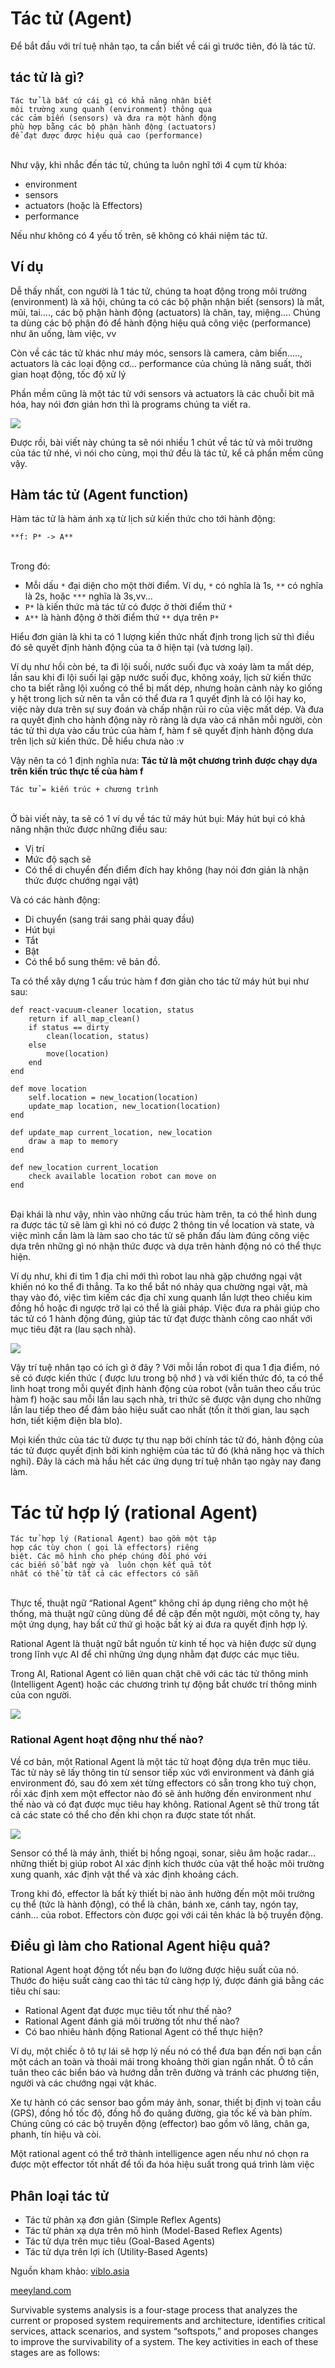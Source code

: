 # Tác tử (Agent)
Để bắt đầu với trí tuệ nhân tạo, ta cần biết về cái gì trước tiên, đó là tác tử.

## tác tử là gì?

    Tác tử là bất cứ cái gì có khả năng nhận biết 
    môi trường xung quanh (environment) thông qua 
    các cảm biến (sensors) và đưa ra một hành động 
    phù hợp bằng các bộ phận hành động (actuators) 
    để đạt được được hiệu quả cao (performance)
\
Như vậy, khi nhắc đến tác tử, chúng ta luôn nghĩ tới 4 cụm từ khóa:
- environment
- sensors
- actuators (hoặc là Effectors)
- performance

Nếu như không có 4 yếu tố trên, sẽ không có khái niệm tác tử.

## Ví dụ

Dễ thấy nhất, con người là 1 tác tử, chúng ta hoạt động trong môi trường (environment) là xã hội, chúng ta có các bộ phận nhận biết (sensors) là mắt, mũi, tai...., các bộ phận hành động (actuators) là chân, tay, miệng.... Chúng ta dùng các bộ phận đó để hành động hiệu quả công việc (performance) như ăn uống, làm việc, vv

Còn về các tác tử khác như máy móc, sensors là camera, cảm biến....., actuators là các loại động cơ... performance của chúng là năng suất, thời gian hoạt động, tốc độ xử lý

Phần mềm cũng là một tác tử với sensors và actuators là các chuỗi bit mã hóa, hay nói đơn giản hơn thì là programs chúng ta viết ra.

![](/pictures/Agent.webp)

Được rồi, bài viết này chúng ta sẽ nói nhiều 1 chút về tác tử và môi trường của tác tử nhé, vì nói cho cùng, mọi thứ đều là tác tử, kể cả phần mềm cũng vậy.

## Hàm tác tử (Agent function)

Hàm tác tử là hàm ánh xạ từ lịch sử kiến thức cho tới hành động:

    **f: P* -> A**
\
Trong đó:
 - Mỗi dấu `*` đại diện cho một thời điểm. Ví dụ, `*` có nghĩa là 1s, `**` có nghĩa là 2s, hoặc `***` nghĩa là 3s,vv...
 -  `P*` là kiến thức mà tác tử có được ở thời điểm thứ  `*`
 - `A**` là hành động ở thời điểm thứ `**` dựa trên `P*`

Hiểu đơn giản là khi ta có 1 lượng kiến thức nhất định trong lịch sử thì điều đó sẽ quyết định hành động của ta ở hiện tại (và tương lại). 

Ví dụ như hồi còn bé, ta đi lội suối, nước suối đục và xoáy làm ta mất dép, lần sau khi đi lội suối lại gặp nước suối đục, không xoáy, lịch sử kiến thức cho ta biết rằng lội xuống có thể bị mất dép, nhưng hoàn cảnh này ko giống y hệt trong lịch sử nên ta vẫn có thể đưa ra 1 quyết định là có lội hay ko, việc này dưa trên sự suy đoán và chấp nhận rủi ro của việc mất dép. Và đưa ra quyết định cho hành động này rõ ràng là dựa vào cá nhân mỗi người, còn tác tử thì dựa vào cấu trúc của hàm f, hàm f sẽ quyết định hành động dưa trên lịch sử kiến thức. Dễ hiểu chưa nào :v

Vậy nên ta có 1 định nghĩa nưa: __Tác tử là một chương trình được chạy dựa trên kiến trúc thực tế của hàm f__

    Tác tử = kiến trúc + chương trình
\
Ở bài viết này, ta sẽ có 1 ví dụ về tác tử máy hút bụi: Máy hút bụi có khả năng nhận thức được những điều sau:

- Vị trí
- Mức độ sạch sẽ
- Có thể di chuyển đến điểm đích hay không (hay nói đơn giản là nhận thức được chướng ngại vật)

Và có các hành động:

- Di chuyển (sang trái sang phải quay đầu)
- Hút bụi
- Tắt
- Bật
- Có thể bổ sung thêm: vẽ bản đồ. 

Ta có thể xây dựng 1 cấu trúc hàm f đơn giản cho tác tử máy hút bụi như sau:

```
def react-vacuum-cleaner location, status
    return if all_map_clean()
    if status == dirty
        clean(location, status)
    else
        move(location)
    end
end

def move location
    self.location = new_location(location)
    update_map location, new_location(location)
end

def update_map current_location, new_location
    draw a map to memory
end

def new_location current_location
    check available location robot can move on
end

```
\
Đại khái là như vậy, nhìn vào những cấu trúc hàm trên, ta có thể hình dung ra được tác tử sẽ làm gì khi nó có được 2 thông tin về location và state, và việc mình cần làm là làm sao cho tác tử sẽ phấn đấu làm đúng công việc dựa trên những gì nó nhận thức được và dựa trên hành động nó có thể thực hiện. 

Ví dụ như, khi đi tìm 1 địa chỉ mới thì robot lau nhà gặp chướng ngại vật khiến nó ko thể đi thẳng. Ta ko thể bắt nó nhảy qua chường ngại vật, mà thay vào đó, việc tìm kiếm các địa chỉ xung quanh lần lượt theo chiều kim đồng hồ hoặc đi ngược trở lại có thể là giải pháp. Việc đưa ra phải giúp cho tác tử có 1 hành động đúng, giúp tác tử đạt được thành công cao nhất với mục tiêu đặt ra (lau sạch nhà).

![](/pictures/robot.jpg)

Vậy trí tuệ nhân tạo có ích gì ở đây ? Với mỗi lần robot đi qua 1 địa điểm, nó sẽ có được kiến thức ( được lưu trong bộ nhớ ) và với kiến thức đó, ta có thể linh hoạt  trong mỗi quyết định hành động của robot (vẫn tuân theo cấu trúc hàm f) hoặc sau mỗi lần lau sạch nhà, tri thức sẽ được vận dụng cho những lần lau tiếp theo để đảm bảo hiệu suất cao nhất (tốn ít thời gian, lau sạch hơn, tiết kiệm điện bla blo).

Mọi kiến thức của tác tử được tự thu nạp bởi chính tác tử đó, hành động của tác tử được quyết định bởi kinh nghiệm của tác tử đó (khả năng học và thích nghi). Đây là cách mà hầu hết các ứng dụng trí tuệ nhân tạo ngày nay đang làm.

# Tác tử hợp lý (rational Agent)

    Tác tử hợp lý (Rational Agent) bao gồm một tập 
    hợp các tùy chọn ( gọi là effectors) riêng 
    biệt. Các mô hình cho phép chúng đối phó với 
    các biến số bất ngờ và  luôn chọn kết quả tốt 
    nhất có thể từ tất cả các effectors có sẵn
\
Thực tế, thuật ngữ “Rational Agent” không chỉ áp dụng riêng cho một hệ thống, mà thuật ngữ cũng dùng để đề cập đến một người, một công ty, hay một ứng dụng, hay bất cứ thứ gì hoặc bất kỳ ai đưa ra quyết định hợp lý.

Rational Agent là thuật ngữ bắt nguồn từ kinh tế học và hiện được sử dụng trong lĩnh vực AI để chỉ những ứng dụng nhằm đạt được các mục tiêu.

Trong AI, Rational Agent có liên quan chặt chẽ với các tác tử thông minh (Intelligent Agent) hoặc các chương trình tự động bắt chước trí thông minh của con người.

![](/pictures/rational-agent.png)

### Rational Agent hoạt động như thế nào?

Về cơ bản, một Rational Agent là một tác tử hoạt động dựa trên mục tiêu. Tác tử này sẽ lấy thông tin từ sensor tiếp xúc với environment và đánh giá environment đó, sau đó xem xét từng effectors có sẵn trong kho tuỳ chọn, rồi xác định xem một effector nào đó sẽ ảnh hưởng đến environment như thế nào và có đạt được mục tiêu hay không. Rational Agent sẽ thử trong tất cả các state có thể cho đến khi chọn ra được state tốt nhất.

![](/pictures/rational-agent(2).png)

Sensor có thể là máy ảnh, thiết bị hồng ngoại, sonar, siêu âm hoặc radar… những thiết bị giúp robot AI xác định kích thước của vật thể hoặc môi trường xung quanh, xác định vật thể và xác định khoảng cách. 

Trong khi đó, effector là bất kỳ thiết bị nào ảnh hưởng đến một môi trường cụ thể (tức là hành động), có thể là chân, bánh xe, cánh tay, ngón tay, cánh… của robot. Effectors còn được gọi với cái tên khác là bộ truyền động.

## Điều gì làm cho Rational Agent hiệu quả?

Rational Agent hoạt động tốt nếu bạn đo lường được hiệu suất của nó. Thước đo hiệu suất càng cao thì tác tử càng hợp lý, được đánh giá bằng các tiêu chí sau:

- Rational Agent đạt được mục tiêu tốt như thế nào?
- Rational Agent đánh giá môi trường tốt như thế nào?
- Có bao nhiêu hành động Rational Agent có thể thực hiện?

Ví dụ, một chiếc ô tô tự lái sẽ hợp lý nếu nó có thể đưa bạn đến nơi bạn cần một cách an toàn và thoải mái trong khoảng thời gian ngắn nhất. Ô tô cần tuân theo các biển báo và hướng dẫn trên đường và tránh các phương tiện, người và các chướng ngại vật khác.

Xe tự hành có các sensor bao gồm máy ảnh, sonar, thiết bị định vị toàn cầu (GPS), đồng hồ tốc độ, đồng hồ đo quãng đường, gia tốc kế và bàn phím. Chúng cũng có các bộ truyền động (effector) bao gồm vô lăng, chân ga, phanh, tín hiệu và còi.

Một rational agent có thể trở thành intelligence agen nếu như nó chọn ra được một effector tốt nhất để tối đa hóa hiệu suất trong quá trình làm việc
## Phân loại tác tử

- Tác tử phản xạ đơn giản (Simple Reflex Agents)
- Tác tử phản xạ dựa trên mô hình (Model-Based Reflex Agents)
- Tác tử dựa trên mục tiêu (Goal-Based Agents)
- Tác tử dựa trên lợi ích (Utility-Based Agents)

Nguồn kham khảo: [viblo.asia](https://viblo.asia/p/artificial-intelligence-introduction-ai-to-ml-beginner-part-1-NbmebAdpGYO)

[meeyland.com](https://meeyland.com/tin-tuc/rational-agent-la-gi-cac-ung-dung-cua-trong-thuc-te-378177491)



Survivable systems analysis is a four-stage process that analyzes the current or proposed system requirements and architecture, identifies critical services, attack scenarios, and system “softspots,” and proposes changes to improve the survivability of a system. The key activities in each of these stages are as follows: